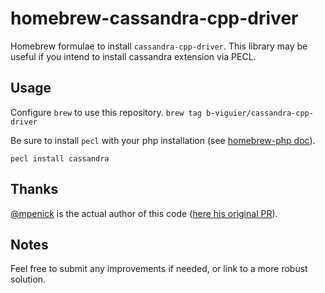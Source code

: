 # homebrew-cassandra-cpp-driver
Homebrew formulae to install `cassandra-cpp-driver`.
This library may be useful if you intend to install cassandra extension via PECL.

## Usage
Configure `brew` to use this repository.
`brew tag b-viguier/cassandra-cpp-driver`

Be sure to install `pecl` with your php installation (see [homebrew-php doc](https://github.com/Homebrew/homebrew-php#pear-extensions)).

`pecl install cassandra`

## Thanks
[@mpenick](https://github.com/mpenick) is the actual author of this code ([here his original PR](https://github.com/Homebrew/homebrew/pull/36511)).

## Notes
Feel free to submit any improvements if needed, or link to a more robust solution.
